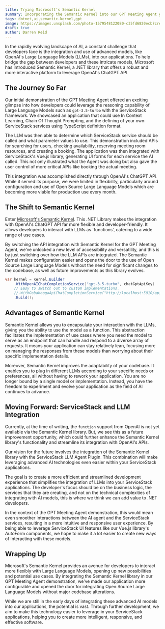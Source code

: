 ```yaml
---
title: Trying Microsoft's Semantic Kernel
summary: Incorporating the Semantic Kernel into our GPT Meeting Agent gives developers more flexibility when working with LLMs  
tags: dotnet,ai,semantic-kernel,gpt
image: https://images.unsplash.com/photo-1579548122080-c35fd6820ecb?crop=entropy&fit=crop&h=1000&w=2000
draft: true
author: Darren Reid
---
```


In the rapidly evolving landscape of AI, a constant challenge that developers face is the integration and use of advanced models, like OpenAI's Large Language Models (LLMs), into our applications. To help bridge the gap between developers and these intricate models, Microsoft has introduced Semantic Kernel, a .NET library that offers a robust and more interactive platform to leverage OpenAI's ChatGPT API.

## The Journey So Far

Our initial demonstration of the GPT Meeting Agent offered an exciting glimpse into how developers could leverage the reasoning capability of Large Language Models such as `gpt-3.5-turbo` with the ServiceStack framework. We showcased an application that could use In Context Learning, Chain Of Thought Prompting, and the defining of your own ServiceStack services using TypeScript definition format.

<div class="flex justify-center">
    <lite-youtube class="w-full mx-4 my-4" width="560" height="315" videoid="7vChIGHWPuI" style="background-image: url('https://img.youtube.com/vi/7vChIGHWPuI/maxresdefault.jpg')"></lite-youtube>
</div>

The LLM was then able to determine which ServiceStack service should be called and what parameter values to use. This demonstration included APIs for searching for users, checking availability, reserving meeting room resources, and creating a booking. The application was then integrated with ServiceStack's Vue.js library, generating UI forms for each service the AI called. This not only illustrated what the Agent was doing but also gave the user control of more critical APIs like booking the actual meeting.

This integration was accomplished directly through OpenAI's ChatGPT API. While it served its purpose, we were limited in flexibility, particularly around configuration and use of Open Source Large Language Models which are becoming more viable for production use every month.

## The Shift to Semantic Kernel

Enter [Microsoft's Semantic Kernel](https://github.com/microsoft/semantic-kernel). This .NET Library makes the integration with OpenAI's ChatGPT API far more flexible and developer-friendly. It allows developers to interact with LLMs as 'functions', catering to a wide range of use cases.

By switching the API integration with Semantic Kernel for the GPT Meeting Agent, we've unlocked a new level of accessibility and versatility, and this is by just switching over how the LLM APIs are integrated. The Semantic Kernel makes configuration easier and opens the door to the use of Open Source Large Language Models without the need for significant changes to the codebase, as well as future improvements as this library evolves.

```csharp
var kernel = Kernel.Builder
    .WithOpenAIChatCompletionService("gpt-3.5-turbo", chatGptApiKey)
    // Easy to switch out to custom implementations.
    //.WithOobaboogaApiChatCompletionService("http://localhost:5010/api/v1/generate");
    .Build();
```

## Advantages of Semantic Kernel

Semantic Kernel allows you to encapsulate your interaction with the LLMs, giving you the ability to use the model as a function. This abstraction facilitates the implementation of use cases where you need the model to serve as an endpoint that can handle and respond to a diverse array of requests. It means your application can stay relatively lean, focusing more on managing the responses from these models than worrying about their specific implementation details.

Moreover, Semantic Kernel improves the adaptability of your codebase. It enables you to plug in different LLMs according to your specific needs or preferences, all without having to rework your application. You are no longer bound by a single model or implementation. Instead, you have the freedom to experiment and evolve your application as the field of AI continues to advance.

## Moving Forward: ServiceStack and LLM Integration

Currently, at the time of writing, the `function` support from OpenAI is not yet available via the Semantic Kernel library. But, we see this as a future improvement opportunity, which could further enhance the Semantic Kernel library's functionality and streamline its integration with OpenAI's APIs.

Our vision for the future involves the integration of the Semantic Kernel library with the ServiceStack LLM Agent Plugin. This combination will make leveraging advanced AI technologies even easier within your ServiceStack applications.

The goal is to create a more efficient and streamlined development experience that simplifies the integration of LLMs into your ServiceStack applications. The developer's focus should be on the business logic, the services that they are creating, and not on the technical complexities of integrating with AI models, this is where we think we can add value to .NET developers.

In the context of the GPT Meeting Agent demonstration, this would mean even smoother interactions between the AI agent and the ServiceStack services, resulting in a more intuitive and responsive user experience. By being able to leverage ServiceStack UI features like our Vue.js library's AutoForm components, we hope to make it a lot easier to create new ways of interacting with these models.

## Wrapping Up

Microsoft's Semantic Kernel provides an avenue for developers to interact more flexibly with Large Language Models, opening up new possibilities and potential use cases. By integrating the Semantic Kernel library in our GPT Meeting Agent demonstration, we've made our application more configurable and opened the door for integrating Open Source Large Language Models without major codebase alterations.

While we are still in the early days of integrating these advanced AI models into our applications, the potential is vast. Through further development, we aim to make this technology easier to leverage in your ServiceStack applications, helping you to create more intelligent, responsive, and effective software.